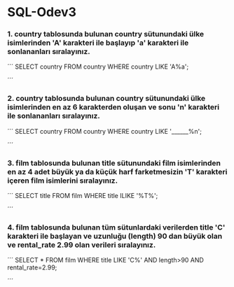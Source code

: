# SQL-Odev3

### 1. country tablosunda bulunan country sütunundaki ülke isimlerinden 'A' karakteri ile başlayıp 'a' karakteri ile sonlananları sıralayınız.

´´´ 
SELECT country FROM country WHERE country LIKE 'A%a'; 

´´´ 

### 2. country tablosunda bulunan country sütunundaki ülke isimlerinden en az 6 karakterden oluşan ve sonu 'n' karakteri ile sonlananları sıralayınız.

´´´ 
SELECT country FROM country WHERE country LIKE '______%n';

´´´ 

### 3. film tablosunda bulunan title sütunundaki film isimlerinden en az 4 adet büyük ya da küçük harf farketmesizin 'T' karakteri içeren film isimlerini sıralayınız.

´´´ 
SELECT title FROM film WHERE title ILIKE '%T%';

´´´ 

### 4. film tablosunda bulunan tüm sütunlardaki verilerden title 'C' karakteri ile başlayan ve uzunluğu (length) 90 dan büyük olan ve rental_rate 2.99 olan verileri sıralayınız.

´´´ 
SELECT * FROM film WHERE title LIKE 'C%' AND length>90 AND rental_rate=2.99;

´´´ 
